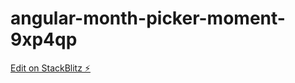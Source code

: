 # angular-month-picker-moment-9xp4qp

[Edit on StackBlitz ⚡️](https://stackblitz.com/edit/angular-month-picker-moment-9xp4qp)